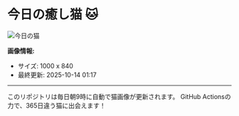 # 今日の癒し猫 🐱

![今日の猫](https://cdn2.thecatapi.com/images/CQGI7O47l.jpg)

**画像情報:**
- サイズ: 1000 x 840
- 最終更新: 2025-10-14 01:17

---

このリポジトリは毎日朝9時に自動で猫画像が更新されます。
GitHub Actionsの力で、365日違う猫に出会えます！
